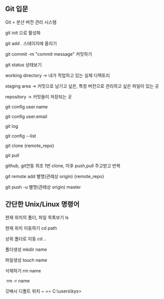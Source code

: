 ## Git 입문

Git = 분산 버전 관리 시스템

git init 으로 활성화

git add . 스테이지에 올리기

git commit -m "commit message" 커밋하기

git status 상태보기

working directory -> 내가 작업하고 있는 실제 디렉토리

staging area -> 커밋으로 남기고 싶은, 특정 버전으로 관리하고 싶은 파일이 있는 곳

repository -> 커밋들이 저장되는 곳

git config user.name

git config user.email

git log

git config --list

git clone {remote_repo}

git pull

github, git연동 최초 1번 clone, 이후 push,pull 주고받고 반복

git remote add 별명(관례상 origin) {remote_repo}

git push -u 별명(관례상 origin) master

## 간단한 Unix/Linux 명령어

현재 위치의 폴더, 파일 목록보기 ls

현재 위치 이동하기 cd path

상위 폴더로 이동 cd ..

폴더생성 mkdir name

파일생성 touch name

삭제하기 rm name

​				rm -r name

깃배시 디폴트 위치 ~ == C:\users\kys>
